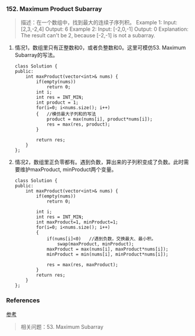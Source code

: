 
### 152. Maximum Product Subarray
> 描述：在一个数组中，找到最大的连续子序列积。
>Example 1:
    Input: [2,3,-2,4]    Output: 6
>Example 2:
    Input: [-2,0,-1]    Output: 0
    Explanation: The result can't be 2, because [-2,-1] is not a subarray.

1. 情况1，数组里只有正整数和0，或者负整数和0。这里可模仿53. Maximum Subarray的写法。
    ```
    class Solution {
    public:
        int maxProduct(vector<int>& nums) {
            if(empty(nums))
                return 0;            
            int i;
            int res = INT_MIN;
            int product = 1;
            for(i=0; i<nums.size(); i++)
            {   //模仿最大子列和的写法
                product = max(nums[i], product*nums[i]);    
                res = max(res, product);
            }
                        
            return res;
        }
    };
    ```

2. 情况2，数组里正负零都有。遇到负数，算出来的子列积变成了负数。此时需要维护maxProduct, minProduct两个变量。
    ```
    class Solution {
    public:
        int maxProduct(vector<int>& nums) {
            if(empty(nums))
                return 0;            
            
            int i;
            int res = INT_MIN;
            int maxProduct=1, minProduct=1;
            for(i=0; i<nums.size(); i++)
            {
                if(nums[i]<0)   //遇到负数，交换最大、最小积。
                    swap(maxProduct, minProduct);
                maxProduct = max(nums[i], maxProduct*nums[i]);
                minProduct = min(nums[i], minProduct*nums[i]);
                
                res = max(res, maxProduct);
            }    
            return res;
        }
    };
    ```


### References
[参考](https://leetcode.com/problems/maximum-product-subarray/discuss/203013/C%2B%2B-O(N)-time-O(1)-space-solution-with-explanation)

>相关问题：53. Maximum Subarray
